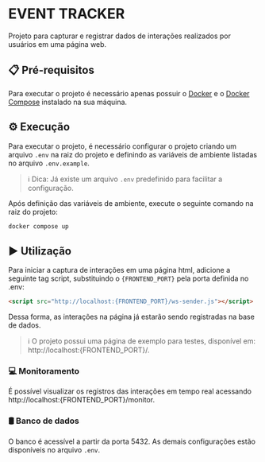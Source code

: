 # EVENT TRACKER

Projeto para capturar e registrar dados de interações realizados por usuários em uma página web.

## 📋 Pré-requisitos

Para executar o projeto é necessário apenas possuir o [Docker](https://www.docker.com/) e o [Docker Compose](https://docs.docker.com/compose/install/) instalado na sua máquina.

## ⚙️ Execução

Para executar o projeto, é necessário configurar o projeto criando um arquivo `.env` na raiz do projeto e definindo as variáveis de ambiente listadas no arquivo `.env.example`.

> ℹ️ Dica: Já existe um arquivo `.env` predefinido para facilitar a configuração.

Após definição das variáveis de ambiente, execute o seguinte comando na raiz do projeto:

```bash
docker compose up
```

## ▶️ Utilização

Para iniciar a captura de interações em uma página html, adicione a seguinte tag script, substituindo o `{FRONTEND_PORT}` pela porta definida no .env:

```html
<script src="http://localhost:{FRONTEND_PORT}/ws-sender.js"></script>
```

Dessa forma, as interações na página já estarão sendo registradas na base de dados.

> ℹ O projeto possui uma página de exemplo para testes, disponível em: http://localhost:{FRONTEND_PORT}/.

### 💻 Monitoramento

É possível visualizar os registros das interações em tempo real acessando http://localhost:{FRONTEND_PORT}/monitor.

### 🛢️ Banco de dados

O banco é acessível a partir da porta 5432. As demais configurações estão disponíveis no arquivo `.env`.
